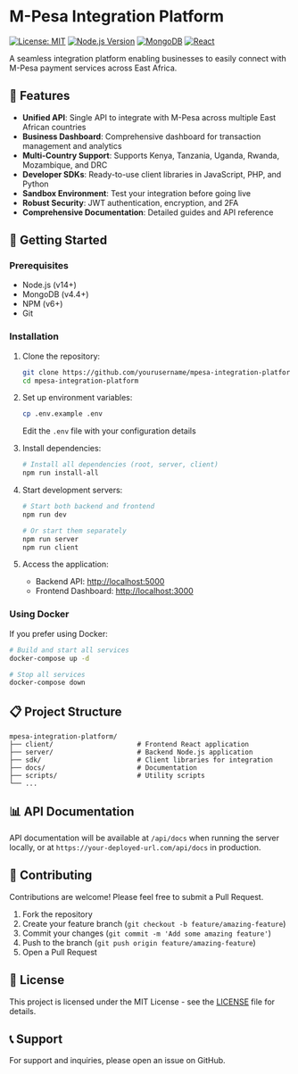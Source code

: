 # M-Pesa Integration Platform

[![License: MIT](https://img.shields.io/badge/License-MIT-blue.svg)](https://opensource.org/licenses/MIT)
[![Node.js Version](https://img.shields.io/badge/node-%3E%3D14.0.0-brightgreen)](https://nodejs.org/)
[![MongoDB](https://img.shields.io/badge/MongoDB-4.4+-green)](https://www.mongodb.com/)
[![React](https://img.shields.io/badge/React-18.0+-61DAFB.svg)](https://reactjs.org/)

A seamless integration platform enabling businesses to easily connect with M-Pesa payment services across East Africa.

## 🌟 Features

- **Unified API**: Single API to integrate with M-Pesa across multiple East African countries
- **Business Dashboard**: Comprehensive dashboard for transaction management and analytics
- **Multi-Country Support**: Supports Kenya, Tanzania, Uganda, Rwanda, Mozambique, and DRC
- **Developer SDKs**: Ready-to-use client libraries in JavaScript, PHP, and Python
- **Sandbox Environment**: Test your integration before going live
- **Robust Security**: JWT authentication, encryption, and 2FA
- **Comprehensive Documentation**: Detailed guides and API reference

## 🚀 Getting Started

### Prerequisites

- Node.js (v14+)
- MongoDB (v4.4+)
- NPM (v6+)
- Git

### Installation

1. Clone the repository:

   ```bash
   git clone https://github.com/yourusername/mpesa-integration-platform.git
   cd mpesa-integration-platform
   ```

2. Set up environment variables:

   ```bash
   cp .env.example .env
   ```

   Edit the `.env` file with your configuration details

3. Install dependencies:

   ```bash
   # Install all dependencies (root, server, client)
   npm run install-all
   ```

4. Start development servers:

   ```bash
   # Start both backend and frontend
   npm run dev
   
   # Or start them separately
   npm run server
   npm run client
   ```

5. Access the application:
   - Backend API: <http://localhost:5000>
   - Frontend Dashboard: <http://localhost:3000>

### Using Docker

If you prefer using Docker:

```bash
# Build and start all services
docker-compose up -d

# Stop all services
docker-compose down
```

## 📋 Project Structure

```
mpesa-integration-platform/
├── client/                     # Frontend React application
├── server/                     # Backend Node.js application
├── sdk/                        # Client libraries for integration
├── docs/                       # Documentation
├── scripts/                    # Utility scripts
└── ...
```

## 📊 API Documentation

API documentation will be available at `/api/docs` when running the server locally, or at `https://your-deployed-url.com/api/docs` in production.

## 🤝 Contributing

Contributions are welcome! Please feel free to submit a Pull Request.

1. Fork the repository
2. Create your feature branch (`git checkout -b feature/amazing-feature`)
3. Commit your changes (`git commit -m 'Add some amazing feature'`)
4. Push to the branch (`git push origin feature/amazing-feature`)
5. Open a Pull Request

## 📄 License

This project is licensed under the MIT License - see the [LICENSE](LICENSE) file for details.

## 📞 Support

For support and inquiries, please open an issue on GitHub.
